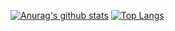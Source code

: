 [![Anurag's github stats](https://github-readme-stats.vercel.app/api?username=Innocentius)](https://github.com/anuraghazra/github-readme-stats)
[![Top Langs](https://github-readme-stats.vercel.app/api/top-langs/?username=Innocentius)](https://github.com/anuraghazra/github-readme-stats)
